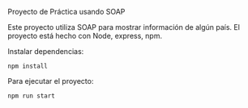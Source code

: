 Proyecto de Práctica usando SOAP

Este proyecto utiliza SOAP para mostrar información de algún país.
El proyecto está hecho con Node, express, npm.

Instalar dependencias:

    npm install

Para ejecutar el proyecto:

    npm run start
